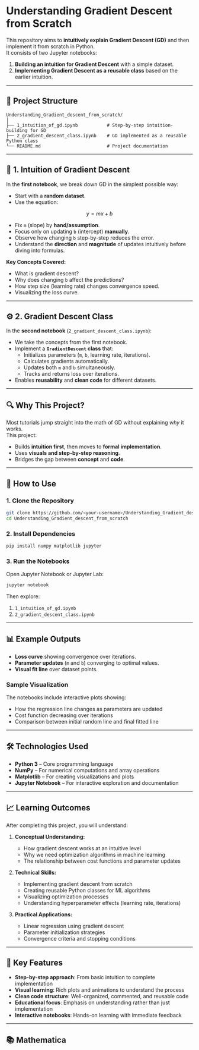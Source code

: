 # Understanding Gradient Descent from Scratch

This repository aims to **intuitively explain Gradient Descent (GD)** and then implement it from scratch in Python.  
It consists of two Jupyter notebooks:
1. **Building an intuition for Gradient Descent** with a simple dataset.
2. **Implementing Gradient Descent as a reusable class** based on the earlier intuition.

---

## 📂 Project Structure

```
Understanding_Gradient_descent_from_scratch/
│
├── 1_intuition_of_gd.ipynb           # Step-by-step intuition-building for GD
├── 2_gradient_descent_class.ipynb    # GD implemented as a reusable Python class
└── README.md                         # Project documentation
```

---

## 🧠 1. Intuition of Gradient Descent

In the **first notebook**, we break down GD in the simplest possible way:
- Start with a **random dataset**.
- Use the equation:

$$y = mx + b$$

- Fix `m` (slope) by **hand/assumption**.
- Focus only on updating `b` (intercept) **manually**.
- Observe how changing `b` step-by-step reduces the error.
- Understand the **direction** and **magnitude** of updates intuitively before diving into formulas.

**Key Concepts Covered:**
- What is gradient descent?
- Why does changing `b` affect the predictions?
- How step size (learning rate) changes convergence speed.
- Visualizing the loss curve.

---

## ⚙️ 2. Gradient Descent Class

In the **second notebook** (`2_gradient_descent_class.ipynb`):
- We take the concepts from the first notebook.
- Implement a **`GradientDescent` class** that:
  - Initializes parameters (`m`, `b`, learning rate, iterations).
  - Calculates gradients automatically.
  - Updates both `m` and `b` simultaneously.
  - Tracks and returns loss over iterations.
- Enables **reusability** and **clean code** for different datasets.

---

## 🔍 Why This Project?

Most tutorials jump straight into the math of GD without explaining *why* it works.  
This project:
- Builds **intuition first**, then moves to **formal implementation**.
- Uses **visuals and step-by-step reasoning**.
- Bridges the gap between **concept** and **code**.

---

## 🚀 How to Use

### 1. Clone the Repository
```bash
git clone https://github.com/<your-username>/Understanding_Gradient_descent_from_scratch.git
cd Understanding_Gradient_descent_from_scratch
```

### 2. Install Dependencies
```bash
pip install numpy matplotlib jupyter
```

### 3. Run the Notebooks
Open Jupyter Notebook or Jupyter Lab:
```bash
jupyter notebook
```

Then explore:
1. `1_intuition_of_gd.ipynb`
2. `2_gradient_descent_class.ipynb`

---

## 📊 Example Outputs

- **Loss curve** showing convergence over iterations.
- **Parameter updates** (`m` and `b`) converging to optimal values.
- **Visual fit line** over dataset points.

### Sample Visualization
The notebooks include interactive plots showing:
- How the regression line changes as parameters are updated
- Cost function decreasing over iterations
- Comparison between initial random line and final fitted line

---

## 🛠️ Technologies Used

- **Python 3** – Core programming language
- **NumPy** – For numerical computations and array operations
- **Matplotlib** – For creating visualizations and plots
- **Jupyter Notebook** – For interactive exploration and documentation

---

## 📈 Learning Outcomes

After completing this project, you will understand:

1. **Conceptual Understanding:**
   - How gradient descent works at an intuitive level
   - Why we need optimization algorithms in machine learning
   - The relationship between cost functions and parameter updates

2. **Technical Skills:**
   - Implementing gradient descent from scratch
   - Creating reusable Python classes for ML algorithms
   - Visualizing optimization processes
   - Understanding hyperparameter effects (learning rate, iterations)

3. **Practical Applications:**
   - Linear regression using gradient descent
   - Parameter initialization strategies
   - Convergence criteria and stopping conditions

---

## 🎯 Key Features

- **Step-by-step approach**: From basic intuition to complete implementation
- **Visual learning**: Rich plots and animations to understand the process
- **Clean code structure**: Well-organized, commented, and reusable code
- **Educational focus**: Emphasis on understanding rather than just implementation
- **Interactive notebooks**: Hands-on learning with immediate feedback

---

## 📚 Mathematica

